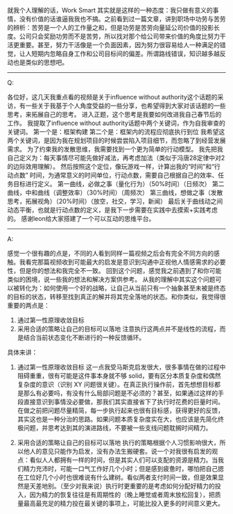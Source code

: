 就我个人理解的话，Work Smart 其实就是这样的一种态度：我只做有意义的事情，没有价值的话谁逼我我也不搞。之前看到过一篇文章，讲到职场中功劳与苦劳的辨析：苦劳是一个人的工作量之和，但是功劳是苦劳向量延公司价值的投影长度。公司只会奖励功劳而不是苦劳，所以找对那个给公司带来价值的角度比努力干活更重要。甚至，努力干活像是一个负面因素，因为努力很容易给人一种满足的错觉，让人短期内忽略自身工作和公司目标间的偏差。所谓路线错误，知识越多越反动也是类似的思想吧。

---

Q:

各位好，这几天我重点看的视频是关于influence without authority这个话题的采访，有一些关于我基于个人角度受益的一些分享，也希望得到大家对该话题的一些思考，来拓展自己的思考。
进入正题，这个思考是我要如何改进我自己春节后的工作。
我提取了influence without authority话题中两个关键词，作为自我审查的关键词。
第一个是：框架构建
第二个是：框架内的流程应彻底执行到位
我希望这两个关键词，是因为我在规划项目的时候尝尝陷入项目细节，而忽略了到经营发展需求。
为了约束我的发散思维，我需要找到一个更为简单的行动模型。
我先把我自己定义为：每天事情尽可能先做好减法，再考虑加法（类似于冯唐28定律中对2的边际效用理解）。
然后按照这个定位，像玩游戏一样，计算出我的“时间”和“行动点数”
时间，为通常意义的时间单位，行动点数，需要自己根据自己的效率、任务目标进行定义。
第一曲线，必做之事（量化行为）（50%时间）（日频次）
第二曲线，中和曲线（调整效率）（30%时间）（周频次）
第三曲线，想做之事（发散思考，拓展视角）（20%时间）（放空，社交，学习，新闻）
最后关于曲线动之间动态平衡，也就是行动点数的定义，是我下一步需要在实践中去摸索+实践考虑的。
感谢leon给大家搭建了一个可以互动的思维平台。

---

A:

感觉一个很有趣的点是，不同的人看到同样一篇视频之后会有完全不同方向的感触。我看完那篇视频收到可能最大的启发是意识到沟通中正视他人情感需求的必要性，但是你的想法和我完全不一致。
回到这个问题，感觉我之前遇到了和你可能类似的困境，说一些我的想法和解决方案供参考。
从我的理解中其实这个问题可以被转化为：如何使用一个好的战略，让自己从当前只有一个抽象甚至未被是终态的目标的状态，转移至找到真正的解并将其完全落地的状态。和你类似，我觉得很重要的两点是：
1. 通过第一性原理收敛目标
2. 采用合适的策略让自己的目标可以落地
注意执行这两点并不是线性的流程，而是结合当前状态变化不断进行的一种反馈循环。

具体来讲：
1. 通过第一性原理收敛目标
这一点我受马斯克启发很大，很多事情在做的过程中阻碍重重，很有可能是这件事本身就不够 solid，要有区分本质复杂度和偶然复杂度的意识（识别 XY 问题很关键）。在真正执行操作前，首先想想目标都是那么有必要吗，有没有什么局部问题是不必须的？甚至，如果通过这样的手段直接意识到事情没必要做，那我们其实直接省下了执行时花费的巨量时间。
在做之前把问题尽量精简，每一步执行起来也很有目标感，获得更好的反馈，其实这也是一种分治的思路。如果问题本质复杂度实在大，也应该是先简化终极问题，并思考达到其的演进路线，不要被一些支线问题耽搁时间精力。

2. 采用合适的策略让自己的目标可以落地
执行的策略根据个人习惯影响很大，所以他人的意见只能作为启发，没有办法生搬硬套。说一个对我很有启发的观点：看似人人都拥有一样的时间，但是其实人们可以支配的资源是精力。当我们精力充沛时，可能一口气工作好几个小时；但是感到疲惫时，哪怕把自己摁在工位好几个小时也很难说有什么建树。看似两者支付时间一致，但是效果显然是天差地别。（至少对我来说）执行时更重要的是考虑如何分配好精力的投入，因为精力的恢复往往是有周期性的（晚上睡觉或者周末放松回复），把质量最高最充足的精力投在最关键的事项上，可能比投入更多的时间意义更大。
